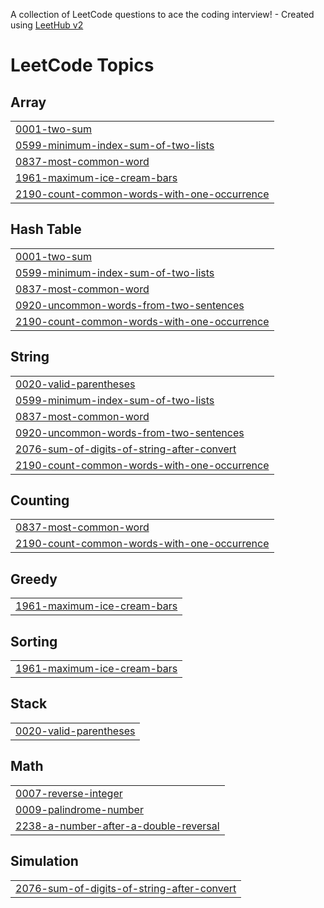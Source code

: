A collection of LeetCode questions to ace the coding interview! - Created using [LeetHub v2](https://github.com/arunbhardwaj/LeetHub-2.0)
<!---LeetCode Topics Start-->
# LeetCode Topics
## Array
|  |
| ------- |
| [0001-two-sum](https://github.com/tmakude/LeetCode/tree/master/0001-two-sum) |
| [0599-minimum-index-sum-of-two-lists](https://github.com/tmakude/LeetCode/tree/master/0599-minimum-index-sum-of-two-lists) |
| [0837-most-common-word](https://github.com/tmakude/LeetCode/tree/master/0837-most-common-word) |
| [1961-maximum-ice-cream-bars](https://github.com/tmakude/LeetCode/tree/master/1961-maximum-ice-cream-bars) |
| [2190-count-common-words-with-one-occurrence](https://github.com/tmakude/LeetCode/tree/master/2190-count-common-words-with-one-occurrence) |
## Hash Table
|  |
| ------- |
| [0001-two-sum](https://github.com/tmakude/LeetCode/tree/master/0001-two-sum) |
| [0599-minimum-index-sum-of-two-lists](https://github.com/tmakude/LeetCode/tree/master/0599-minimum-index-sum-of-two-lists) |
| [0837-most-common-word](https://github.com/tmakude/LeetCode/tree/master/0837-most-common-word) |
| [0920-uncommon-words-from-two-sentences](https://github.com/tmakude/LeetCode/tree/master/0920-uncommon-words-from-two-sentences) |
| [2190-count-common-words-with-one-occurrence](https://github.com/tmakude/LeetCode/tree/master/2190-count-common-words-with-one-occurrence) |
## String
|  |
| ------- |
| [0020-valid-parentheses](https://github.com/tmakude/LeetCode/tree/master/0020-valid-parentheses) |
| [0599-minimum-index-sum-of-two-lists](https://github.com/tmakude/LeetCode/tree/master/0599-minimum-index-sum-of-two-lists) |
| [0837-most-common-word](https://github.com/tmakude/LeetCode/tree/master/0837-most-common-word) |
| [0920-uncommon-words-from-two-sentences](https://github.com/tmakude/LeetCode/tree/master/0920-uncommon-words-from-two-sentences) |
| [2076-sum-of-digits-of-string-after-convert](https://github.com/tmakude/LeetCode/tree/master/2076-sum-of-digits-of-string-after-convert) |
| [2190-count-common-words-with-one-occurrence](https://github.com/tmakude/LeetCode/tree/master/2190-count-common-words-with-one-occurrence) |
## Counting
|  |
| ------- |
| [0837-most-common-word](https://github.com/tmakude/LeetCode/tree/master/0837-most-common-word) |
| [2190-count-common-words-with-one-occurrence](https://github.com/tmakude/LeetCode/tree/master/2190-count-common-words-with-one-occurrence) |
## Greedy
|  |
| ------- |
| [1961-maximum-ice-cream-bars](https://github.com/tmakude/LeetCode/tree/master/1961-maximum-ice-cream-bars) |
## Sorting
|  |
| ------- |
| [1961-maximum-ice-cream-bars](https://github.com/tmakude/LeetCode/tree/master/1961-maximum-ice-cream-bars) |
## Stack
|  |
| ------- |
| [0020-valid-parentheses](https://github.com/tmakude/LeetCode/tree/master/0020-valid-parentheses) |
## Math
|  |
| ------- |
| [0007-reverse-integer](https://github.com/tmakude/LeetCode/tree/master/0007-reverse-integer) |
| [0009-palindrome-number](https://github.com/tmakude/LeetCode/tree/master/0009-palindrome-number) |
| [2238-a-number-after-a-double-reversal](https://github.com/tmakude/LeetCode/tree/master/2238-a-number-after-a-double-reversal) |
## Simulation
|  |
| ------- |
| [2076-sum-of-digits-of-string-after-convert](https://github.com/tmakude/LeetCode/tree/master/2076-sum-of-digits-of-string-after-convert) |
<!---LeetCode Topics End-->